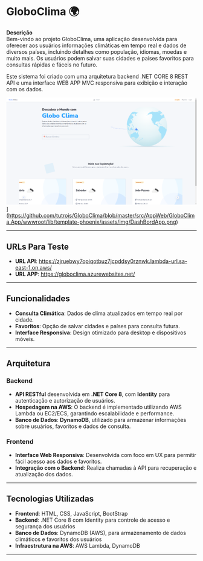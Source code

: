 # GloboClima 🌍

**Descrição**  
Bem-vindo ao projeto GloboClima, uma aplicação desenvolvida para oferecer aos usuários informações climáticas em tempo real e dados de diversos países, incluindo detalhes como população, idiomas, moedas e muito mais. Os usuários podem salvar suas cidades e países favoritos para consultas rápidas e fáceis no futuro.  

Este sistema foi criado com uma arquitetura backend .NET CORE 8 REST API e uma interface WEB APP MVC responsiva para exibição e interação com os dados.

![Imagem do Dash](https://raw.githubusercontent.com/tutrois/GloboClima/refs/heads/master/src/AppWeb/GloboClima.App/wwwroot/lib/template-phoenix/assets/img/DashBordApp.png)](https://github.com/tutrois/GloboClima/blob/master/src/AppWeb/GloboClima.App/wwwroot/lib/template-phoenix/assets/img/DashBordApp.png)

---

## URLs Para Teste

- **URL API**: https://zjruebwy7opiqotbuz7jcpddsy0rznwk.lambda-url.sa-east-1.on.aws/
- **URL APP**: https://globoclima.azurewebsites.net/
  
---

## Funcionalidades

- **Consulta Climática**: Dados de clima atualizados em tempo real por cidade.
- **Favoritos**: Opção de salvar cidades e países para consulta futura.
- **Interface Responsiva**: Design otimizado para desktop e dispositivos móveis.

---

## Arquitetura

### Backend

- **API RESTful** desenvolvida em **.NET Core 8**, com **Identity** para autenticação e autorização de usuários.
- **Hospedagem na AWS**: O backend é implementado utilizando AWS Lambda ou EC2/ECS, garantindo escalabilidade e performance.
- **Banco de Dados**: **DynamoDB**, utilizado para armazenar informações sobre usuários, favoritos e dados de consulta.


### Frontend

- **Interface Web Responsiva**: Desenvolvida com foco em UX para permitir fácil acesso aos dados e favoritos.
- **Integração com o Backend**: Realiza chamadas à API para recuperação e atualização dos dados.

---

## Tecnologias Utilizadas

- **Frontend**: HTML, CSS, JavaScript, BootStrap
- **Backend**: .NET Core 8 com Identity para controle de acesso e segurança dos usuários
- **Banco de Dados**: DynamoDB (AWS), para armazenamento de dados climáticos e favoritos dos usuários
- **Infraestrutura na AWS**: AWS Lambda, DynamoDB

---


